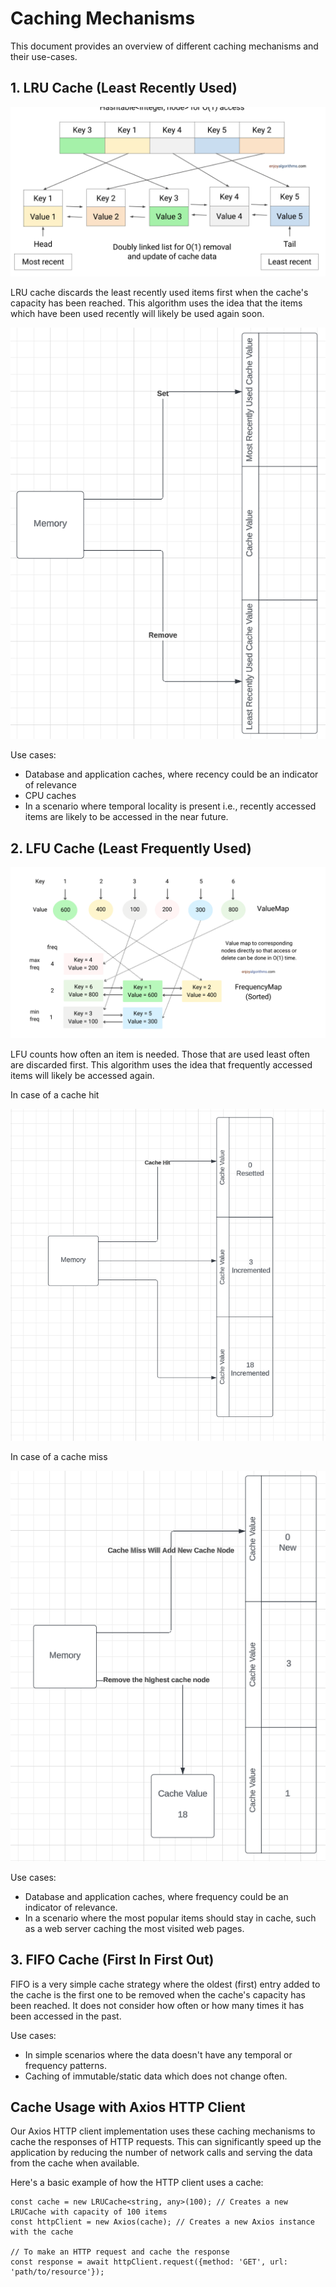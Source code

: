 # Caching Mechanisms

This document provides an overview of different caching mechanisms and their use-cases.

## 1. LRU Cache (Least Recently Used)

![LRU Implementation](LRUImp.png)

LRU cache discards the least recently used items first when the cache's capacity has been reached. This algorithm uses the idea that the items which have been used recently will likely be used again soon.

![LRU Implementation](LRU.png)

Use cases:

-   Database and application caches, where recency could be an indicator of relevance
-   CPU caches
-   In a scenario where temporal locality is present i.e., recently accessed items are likely to be accessed in the near future.

## 2. LFU Cache (Least Frequently Used)

![LFU Implementation](LFU.png)

LFU counts how often an item is needed. Those that are used least often are discarded first. This algorithm uses the idea that frequently accessed items will likely be accessed again.

In case of a cache hit

![LFU Cache Hit](LFUCacheHit.png)

In case of a cache miss

![LFU Cache Hit](LFUCacheMiss.png)

Use cases:

-   Database and application caches, where frequency could be an indicator of relevance.
-   In a scenario where the most popular items should stay in cache, such as a web server caching the most visited web pages.

## 3. FIFO Cache (First In First Out)

FIFO is a very simple cache strategy where the oldest (first) entry added to the cache is the first one to be removed when the cache's capacity has been reached. It does not consider how often or how many times it has been accessed in the past.

Use cases:

-   In simple scenarios where the data doesn't have any temporal or frequency patterns.
-   Caching of immutable/static data which does not change often.

## Cache Usage with Axios HTTP Client

Our Axios HTTP client implementation uses these caching mechanisms to cache the responses of HTTP requests. This can significantly speed up the application by reducing the number of network calls and serving the data from the cache when available.

Here's a basic example of how the HTTP client uses a cache:

```
const cache = new LRUCache<string, any>(100); // Creates a new LRUCache with capacity of 100 items
const httpClient = new Axios(cache); // Creates a new Axios instance with the cache

// To make an HTTP request and cache the response
const response = await httpClient.request({method: 'GET', url: 'path/to/resource'});
``` 